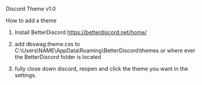 Discord Theme v1.0


How to add a theme 

1. Install BetterDiscord https://betterdiscord.net/home/

2. add dbswag.theme.css to C:\Users\NAME\AppData\Roaming\BetterDiscord\themes or where ever the BetterDiscord folder is located

3. fully close down discord, reopen and click the theme you want in the settings.
